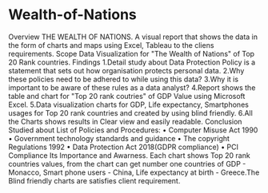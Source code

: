 # Wealth-of-Nations
Overview 
THE WEALTH OF NATIONS. A visual report that shows the data in the  form of charts and maps using Excel,  Tableau to the cliens requirements.
Scope 
Data Visualization for "The Wealth of Nations" of Top 20 Rank countries.
Findings 
1.Detail study about Data Protection Policy is a statement that sets out how organisation protects personal data.
2.Why these policies need to be adhered to while using this data?
3.Why it is important to be aware of these rules as a data analyst?
4.Report shows the table and chart for "Top 20 rank coutries" of GDP Value using Microsoft Excel.
5.Data visualization charts for GDP, Life expectancy, Smartphones usages for Top 20 rank
countries and created by using blind friendly.
6.All the Charts shows results in Clear view and easily readable.
Conclusion
 Studied about List of Policies and Procedures:
• Computer Misuse Act 1990
• Government technology standards and guidance
• The copyright Regulations 1992
• Data Protection Act 2018(GDPR compliance)
• PCI Compliance
Its Importance and Awarness. Each chart shows Top 20 rank countries values, from the chart can get number one countries of GDP - Monacco,
Smart phone users - China, Life expectancy at birth - Greece.The Blind friendly charts are satisfies client requirement.
